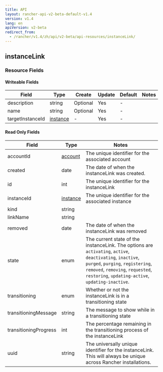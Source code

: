 ```yaml
---
title: API
layout: rancher-api-v2-beta-default-v1.4
version: v1.4
lang: en
apiVersion: v2-beta
redirect_from:
  - /rancher/v1.4/zh/api/v2-beta/api-resources/instanceLink/
---
```


## instanceLink



### Resource Fields

#### Writeable Fields

Field | Type | Create | Update | Default | Notes
---|---|---|---|---|---
description | string | Optional | Yes | - | 
name | string | Optional | Yes | - | 
targetInstanceId | [instance]({{site.baseurl}}/rancher/{{page.version}}/{{page.lang}}/api/{{page.apiVersion}}/api-resources/instance/) | - | Yes | - | 


#### Read Only Fields

Field | Type   | Notes
---|---|---
accountId | [account]({{site.baseurl}}/rancher/{{page.version}}/{{page.lang}}/api/{{page.apiVersion}}/api-resources/account/)  | The unique identifier for the associated account
created | date  | The date of when the instanceLink was created.
id | int  | The unique identifier for the instanceLink
instanceId | [instance]({{site.baseurl}}/rancher/{{page.version}}/{{page.lang}}/api/{{page.apiVersion}}/api-resources/instance/)  | The unique identifier for the associated instance
kind | string  | 
linkName | string  | 
removed | date  | The date of when the instanceLink was removed
state | enum  | The current state of the instanceLink. The options are `activating`, `active`, `deactivating`, `inactive`, `purged`, `purging`, `registering`, `removed`, `removing`, `requested`, `restoring`, `updating-active`, `updating-inactive`.
transitioning | enum  | Whether or not the instanceLink is in a transitioning state
transitioningMessage | string  | The message to show while in a transitioning state
transitioningProgress | int  | The percentage remaining in the transitioning process of the instanceLink
uuid | string  | The universally unique identifier for the instanceLink. This will always be unique across Rancher installations.


<br>
